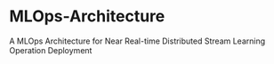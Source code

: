 # MLOps-Architecture
A MLOps Architecture for Near Real-time Distributed Stream Learning Operation Deployment
